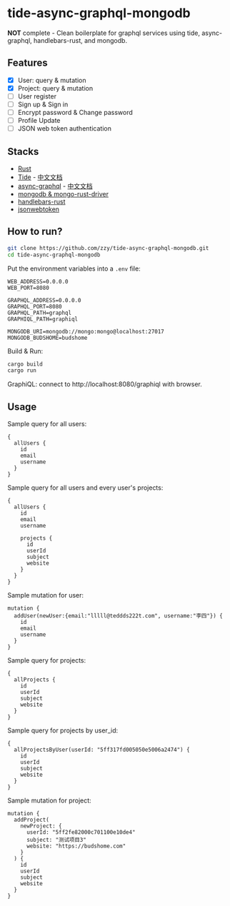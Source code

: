 # tide-async-graphql-mongodb

**NOT** complete - Clean boilerplate for graphql services using tide, async-graphql, handlebars-rust, and mongodb.

## Features

- [x] User: query & mutation
- [x] Project: query & mutation
- [ ] User register
- [ ] Sign up & Sign in
- [ ] Encrypt password & Change password
- [ ] Profile Update
- [ ] JSON web token authentication

## Stacks

- [Rust](https://www.rust-lang.org)
- [Tide](https://github.com/http-rs/tide) - [中文文档](https://tide.budshome.com)
- [async-graphql](https://crates.io/crates/async-graphql) - [中文文档](https://async-graphql.budshome.com)
- [mongodb & mongo-rust-driver](https://crates.io/crates/mongodb)
- [handlebars-rust](https://crates.io/crates/handlebars)
- [jsonwebtoken](https://crates.io/crates/jsonwebtoken)

## How to run?

``` Bash
git clone https://github.com/zzy/tide-async-graphql-mongodb.git
cd tide-async-graphql-mongodb
```

Put the environment variables into a `.env` file:

```
WEB_ADDRESS=0.0.0.0
WEB_PORT=8080

GRAPHQL_ADDRESS=0.0.0.0
GRAPHQL_PORT=8080
GRAPHQL_PATH=graphql
GRAPHIQL_PATH=graphiql

MONGODB_URI=mongodb://mongo:mongo@localhost:27017
MONGODB_BUDSHOME=budshome
```

Build & Run:

``` Bash
cargo build
cargo run
```

GraphiQL: connect to http://localhost:8080/graphiql with browser.

## Usage

Sample query for all users:
```
{
  allUsers {
    id
    email
    username 
  }
}
```

Sample query for all users and every user's projects:
```
{
  allUsers {
    id
    email
    username 
    
    projects {
      id
      userId
      subject
      website
    }
  }
}
```

Sample mutation for user:
```
mutation {
  addUser(newUser:{email:"lllll@teddds222t.com", username:"李四"}) {
    id
    email
    username
  }
}
```

Sample query for projects:
```
{
  allProjects {
    id
    userId
    subject
    website
  }
}
```

Sample query for projects by user_id:
```
{
  allProjectsByUser(userId: "5ff317fd005050e5006a2474") {
    id
    userId
    subject
    website
  }
}
```

Sample mutation for project:
```
mutation {
  addProject(
    newProject: {
      userId: "5ff2fe82000c701100e10de4"
      subject: "测试项目3"
      website: "https://budshome.com"
    }
  ) {
    id
    userId
    subject
    website
  }
}
```
